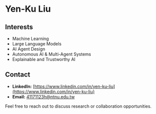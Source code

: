 # Yen-Ku Liu

## Interests

* Machine Learning
* Large Language Models
* AI Agent Design
* Autonomous AI & Multi-Agent Systems
* Explainable and Trustworthy AI

## Contact

* **LinkedIn:** [https://www.linkedin.com/in/yen-ku-liu](https://www.linkedin.com/in/yen-ku-liu)
* **Email:** [41171123h@ntnu.edu.tw](mailto:41171123h@ntnu.edu.tw)

Feel free to reach out to discuss research or collaboration opportunities.
